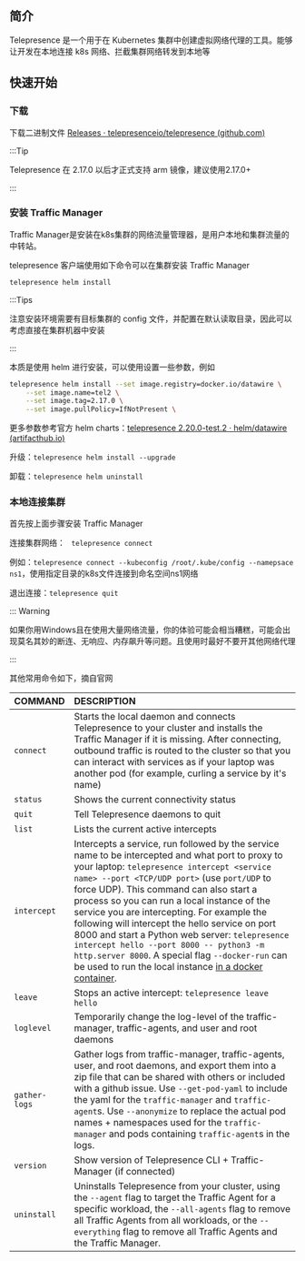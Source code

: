 ## 简介
Telepresence 是一个用于在 Kubernetes 集群中创建虚拟网络代理的工具。能够让开发在本地连接 k8s 网络、拦截集群网络转发到本地等

## 快速开始



### 下载

下载二进制文件 [Releases · telepresenceio/telepresence (github.com)](https://github.com/telepresenceio/telepresence/releases/)

:::Tip

Telepresence 在 2.17.0 以后才正式支持 arm 镜像，建议使用2.17.0+

:::

### 安装 Traffic Manager

Traffic Manager是安装在k8s集群的网络流量管理器，是用户本地和集群流量的中转站。



telepresence 客户端使用如下命令可以在集群安装 Traffic Manager

```sh
telepresence helm install
```

:::Tips

注意安装环境需要有目标集群的 config 文件，并配置在默认读取目录，因此可以考虑直接在集群机器中安装

:::



本质是使用 helm 进行安装，可以使用设置一些参数，例如

```sh
telepresence helm install --set image.registry=docker.io/datawire \
	--set image.name=tel2 \
	--set image.tag=2.17.0 \
	--set image.pullPolicy=IfNotPresent \
```

更多参数参考官方 helm charts：[telepresence 2.20.0-test.2 · helm/datawire (artifacthub.io)](https://artifacthub.io/packages/helm/datawire/telepresence)



升级：`telepresence helm install --upgrade`

卸载：`telepresence helm uninstall`

### 本地连接集群

首先按上面步骤安装 Traffic Manager

连接集群网络： ` telepresence connect`

例如：`telepresence connect --kubeconfig /root/.kube/config --namepsace ns1`，使用指定目录的k8s文件连接到命名空间ns1网络



退出连接：`telepresence quit` 



::: Warning

如果你用Windows且在使用大量网络流量，你的体验可能会相当糟糕，可能会出现莫名其妙的断连、无响应、内存飙升等问题。且使用时最好不要开其他网络代理

:::

其他常用命令如下，摘自官网

| COMMAND       | DESCRIPTION                                                  |
| :------------ | :----------------------------------------------------------- |
| `connect`     | Starts the local daemon and connects Telepresence to your cluster and installs the Traffic Manager if it is missing. After connecting, outbound traffic is routed to the cluster so that you can interact with services as if your laptop was another pod (for example, curling a service by it's name) |
| `status`      | Shows the current connectivity status                        |
| `quit`        | Tell Telepresence daemons to quit                            |
| `list`        | Lists the current active intercepts                          |
| `intercept`   | Intercepts a service, run followed by the service name to be intercepted and what port to proxy to your laptop: `telepresence intercept <service name> --port <TCP/UDP port>` (use `port/UDP` to force UDP). This command can also start a process so you can run a local instance of the service you are intercepting. For example the following will intercept the hello service on port 8000 and start a Python web server: `telepresence intercept hello --port 8000 -- python3 -m http.server 8000`. A special flag `--docker-run` can be used to run the local instance [in a docker container](https://www.getambassador.io/docs/telepresence-oss/2.17/reference/docker-run). |
| `leave`       | Stops an active intercept: `telepresence leave hello`        |
| `loglevel`    | Temporarily change the log-level of the traffic-manager, traffic-agents, and user and root daemons |
| `gather-logs` | Gather logs from traffic-manager, traffic-agents, user, and root daemons, and export them into a zip file that can be shared with others or included with a github issue. Use `--get-pod-yaml` to include the yaml for the `traffic-manager` and `traffic-agent`s. Use `--anonymize` to replace the actual pod names + namespaces used for the `traffic-manager` and pods containing `traffic-agent`s in the logs. |
| `version`     | Show version of Telepresence CLI + Traffic-Manager (if connected) |
| `uninstall`   | Uninstalls Telepresence from your cluster, using the `--agent` flag to target the Traffic Agent for a specific workload, the `--all-agents` flag to remove all Traffic Agents from all workloads, or the `--everything` flag to remove all Traffic Agents and the Traffic Manager. |